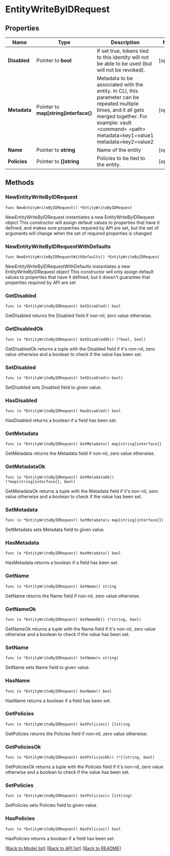 # EntityWriteByIDRequest

## Properties

Name | Type | Description | Notes
------------ | ------------- | ------------- | -------------
**Disabled** | Pointer to **bool** | If set true, tokens tied to this identity will not be able to be used (but will not be revoked). | [optional] 
**Metadata** | Pointer to **map[string]interface{}** | Metadata to be associated with the entity. In CLI, this parameter can be repeated multiple times, and it all gets merged together. For example: vault &lt;command&gt; &lt;path&gt; metadata&#x3D;key1&#x3D;value1 metadata&#x3D;key2&#x3D;value2 | [optional] 
**Name** | Pointer to **string** | Name of the entity | [optional] 
**Policies** | Pointer to **[]string** | Policies to be tied to the entity. | [optional] 

## Methods

### NewEntityWriteByIDRequest

`func NewEntityWriteByIDRequest() *EntityWriteByIDRequest`

NewEntityWriteByIDRequest instantiates a new EntityWriteByIDRequest object
This constructor will assign default values to properties that have it defined,
and makes sure properties required by API are set, but the set of arguments
will change when the set of required properties is changed

### NewEntityWriteByIDRequestWithDefaults

`func NewEntityWriteByIDRequestWithDefaults() *EntityWriteByIDRequest`

NewEntityWriteByIDRequestWithDefaults instantiates a new EntityWriteByIDRequest object
This constructor will only assign default values to properties that have it defined,
but it doesn't guarantee that properties required by API are set

### GetDisabled

`func (o *EntityWriteByIDRequest) GetDisabled() bool`

GetDisabled returns the Disabled field if non-nil, zero value otherwise.

### GetDisabledOk

`func (o *EntityWriteByIDRequest) GetDisabledOk() (*bool, bool)`

GetDisabledOk returns a tuple with the Disabled field if it's non-nil, zero value otherwise
and a boolean to check if the value has been set.

### SetDisabled

`func (o *EntityWriteByIDRequest) SetDisabled(v bool)`

SetDisabled sets Disabled field to given value.

### HasDisabled

`func (o *EntityWriteByIDRequest) HasDisabled() bool`

HasDisabled returns a boolean if a field has been set.

### GetMetadata

`func (o *EntityWriteByIDRequest) GetMetadata() map[string]interface{}`

GetMetadata returns the Metadata field if non-nil, zero value otherwise.

### GetMetadataOk

`func (o *EntityWriteByIDRequest) GetMetadataOk() (*map[string]interface{}, bool)`

GetMetadataOk returns a tuple with the Metadata field if it's non-nil, zero value otherwise
and a boolean to check if the value has been set.

### SetMetadata

`func (o *EntityWriteByIDRequest) SetMetadata(v map[string]interface{})`

SetMetadata sets Metadata field to given value.

### HasMetadata

`func (o *EntityWriteByIDRequest) HasMetadata() bool`

HasMetadata returns a boolean if a field has been set.

### GetName

`func (o *EntityWriteByIDRequest) GetName() string`

GetName returns the Name field if non-nil, zero value otherwise.

### GetNameOk

`func (o *EntityWriteByIDRequest) GetNameOk() (*string, bool)`

GetNameOk returns a tuple with the Name field if it's non-nil, zero value otherwise
and a boolean to check if the value has been set.

### SetName

`func (o *EntityWriteByIDRequest) SetName(v string)`

SetName sets Name field to given value.

### HasName

`func (o *EntityWriteByIDRequest) HasName() bool`

HasName returns a boolean if a field has been set.

### GetPolicies

`func (o *EntityWriteByIDRequest) GetPolicies() []string`

GetPolicies returns the Policies field if non-nil, zero value otherwise.

### GetPoliciesOk

`func (o *EntityWriteByIDRequest) GetPoliciesOk() (*[]string, bool)`

GetPoliciesOk returns a tuple with the Policies field if it's non-nil, zero value otherwise
and a boolean to check if the value has been set.

### SetPolicies

`func (o *EntityWriteByIDRequest) SetPolicies(v []string)`

SetPolicies sets Policies field to given value.

### HasPolicies

`func (o *EntityWriteByIDRequest) HasPolicies() bool`

HasPolicies returns a boolean if a field has been set.


[[Back to Model list]](../README.md#documentation-for-models) [[Back to API list]](../README.md#documentation-for-api-endpoints) [[Back to README]](../README.md)


